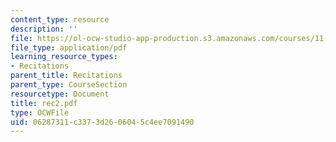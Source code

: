 ```yaml
---
content_type: resource
description: ''
file: https://ol-ocw-studio-app-production.s3.amazonaws.com/courses/11-204-planning-communications-and-digital-media-fall-2004/06287311c3373d2606045c4ee7091490_rec2.pdf
file_type: application/pdf
learning_resource_types:
- Recitations
parent_title: Recitations
parent_type: CourseSection
resourcetype: Document
title: rec2.pdf
type: OCWFile
uid: 06287311-c337-3d26-0604-5c4ee7091490
---
```


